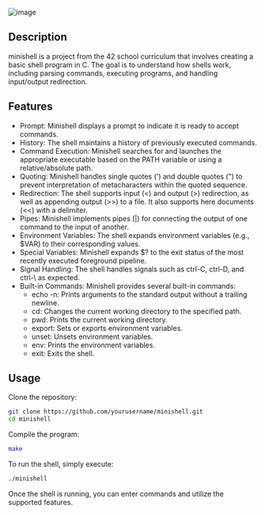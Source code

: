 ![image](https://github.com/user-attachments/assets/33bf9879-926e-4962-bb15-225aa537c37e)

## Description

minishell is a project from the 42 school curriculum that involves creating a basic shell program in C. The goal is to understand how shells work, including parsing commands, executing programs, and handling input/output redirection.

## Features

- Prompt: Minishell displays a prompt to indicate it is ready to accept commands.
- History: The shell maintains a history of previously executed commands.
- Command Execution: Minishell searches for and launches the appropriate executable based on the PATH variable or using a relative/absolute path.
- Quoting: Minishell handles single quotes (') and double quotes (") to prevent interpretation of metacharacters within the quoted sequence.
- Redirection: The shell supports input (<) and output (>) redirection, as well as appending output (>>) to a file. It also supports here documents (<<) with a delimiter.
- Pipes: Minishell implements pipes (|) for connecting the output of one command to the input of another.
- Environment Variables: The shell expands environment variables (e.g., $VAR) to their corresponding values.
- Special Variables: Minishell expands $? to the exit status of the most recently executed foreground pipeline.
- Signal Handling: The shell handles signals such as ctrl-C, ctrl-D, and ctrl-\ as expected.
- Built-in Commands: Minishell provides several built-in commands:
    - echo -n: Prints arguments to the standard output without a trailing newline.
    - cd: Changes the current working directory to the specified path.
    - pwd: Prints the current working directory.
    - export: Sets or exports environment variables.
    - unset: Unsets environment variables.
    - env: Prints the environment variables.
    - exit: Exits the shell.
 
## Usage

Clone the repository:
```bash
git clone https://github.com/yourusername/minishell.git
cd minishell
```
Compile the program:
```bash
make
```
To run the shell, simply execute:
```bash
./minishell
```
Once the shell is running, you can enter commands and utilize the supported features.


